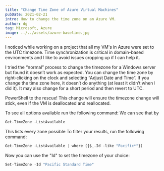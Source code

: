 ```yaml
---
title: "Change Time Zone of Azure Virtual Machines"
pubDate: 2021-02-21
intro: How to change the time zone on an Azure VM.
author: dg
tag: Microsoft, Azure
image: ../../assets/azure-baseline.jpg
---
```

I noticed while working on a project that all my VM's in Azure were set to the UTC timezone. Time synchronization is critical in domain-based environments and I like to avoid issues cropping up if I can help it.

I tried the “normal” process to change the timezone for a Windows server but found it doesn’t work as expected. You can change the time zone by right-clicking on the clock and selecting “Adjust Date and Time”. If you change the time zone here, it doesn’t do anything (at least it didn’t when I did it). It may also change for a short period and then revert to UTC.

PowerShell to the rescue! This change will ensure the timezone change will stick, even if the VM is deallocated and reallocated.

To see all options available run the following command: We can see that by

```python
Get-TimeZone -ListAvailable
```

This lists every zone possible To filter your results, run the following command:

```python
Get-TimeZone -ListAvailable | where ({$_.Id -like "Pacific*"})
```
Now you can use the "Id" to set the timezone of your choice:

```python
Set-TimeZone -Id "Pacific Standard Time"
```